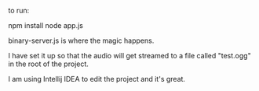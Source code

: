 to run:

npm install
node app.js

binary-server.js is where the magic happens.

I have set it up so that the audio will get streamed to a file called "test.ogg" in the root of the project.

I am using Intellij IDEA to edit the project and it's great.